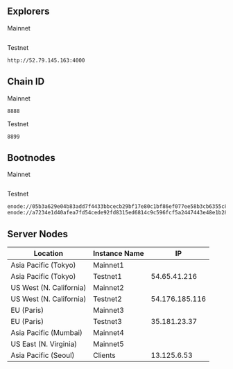 ## Explorers
Mainnet
```
```

Testnet
```
http://52.79.145.163:4000
```

## Chain ID
Mainnet
```
8888
```

Testnet
```
8899
```

## Bootnodes
Mainnet
```
```

Testnet
```
enode://05b3a629e04b83add7f4433bbcecb29bf17e80c1bf86ef077ee58b3cb6355c80b1e619fabec10c5a2fd62ec86ca964e316765522ba7e6910a953d7696b9c2f9b@54.65.41.216:30301
enode://a7234e1d40afea7fd54cede92fd8315ed6814c9c596fcf5a2447443e48e1b2801e92db6e0803451f763a6c8e70297b628e2a1fa0689547d442d2986cc5e9fd58@54.176.185.116:30301
```

## Server Nodes
| Location                | Instance Name | IP             |
|-------------------------|---------------|----------------|
| Asia Pacific (Tokyo)    | Mainnet1      |                |
| Asia Pacific (Tokyo)    | Testnet1      | 54.65.41.216   |
| US West (N. California) | Mainnet2      |                |
| US West (N. California) | Testnet2      | 54.176.185.116 |
| EU (Paris)              | Mainnet3      |                |
| EU (Paris)              | Testnet3      | 35.181.23.37   |
| Asia Pacific (Mumbai)   | Mainnet4      |                |
| US East (N. Virginia)   | Mainnet5      |                |
| Asia Pacific (Seoul)    | Clients       | 13.125.6.53    |
